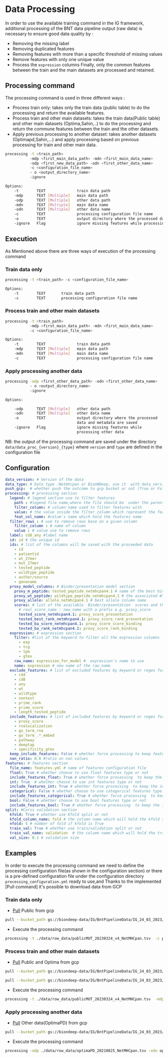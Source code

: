 # Data Processing
In order to use the available training command in the IG framework, additional processing of the BNT data pipeline output (raw data) is necessary to ensure good data quality by :
- Removing the missing label
- Removing duplicated features
- Removing features with more than a specific threshold of missing values
- Remove features with only one unique value
- Process the `expression` columns
 Finally, only the common features between the train and the main datasets are processed and retained.

## Processing command

 The processing command is used in three different ways :

 - Process train only: takes only the train data (public table) to do the processing and  return  the available features.
 - Process train and other main datasets: takes the train data(Public table) and other main datasets  (Optima,Sahin,..) to do the processing and return the commune features between the train and the other datasets.
 - Apply previous processing  to another dataset: takes another datasets (Optimapd,Sahin,...) and apply processing based on previous  processing for train and other main data.
```bash
processing -t <train_path>
           -mdp <first_main_data_path> -mdn <first_main_data_name>
           -odp <first_new_data_path> -odn <first_other_data_name>
           -c <configuration_file_name>
           - o <output_directory_name>
           -ignore
```
```bash
Options:
    -t        TEXT              train data path
    -mdp      TEXT [Multiple]   main data path
    -odp      TEXT [Multiple]   other data path
    -mdn      TEXT [Multiple]   main data name
    -odn      TEXT [Multiple]   other data name
    -c        TEXT              processing configuration file name
    -o        TEXT              output directory where the processed data and metadata are saved
    -ignore   Flag              ignore missing features while processing other data
```
## Execution

 As Mentioned above there are three ways of execution of the processing command
### Train data only
 ```bash
processing -t <train_path> -c <configuration_file_name>
```
```bash
Options:
    -t        TEXT       train data path
    -c        TEXT       processing configuration file name

```
### Process train and other main datasets
```bash
processing -t <train_path>
           -mdp <first_main_data_path> -mdn <first_main_data_name>
           -c <configuration_file_name>
```
```bash
Options:
    -t        TEXT              train data path
    -mdp      TEXT [Multiple]   main data path
    -mdn      TEXT [Multiple]   main data name
    -c        TEXT              processing configuration file name
```
### Apply  processing another data
```bash
processing -odp <first_other_data_path> -odn <first_other_data_name>
           - o <output_directory_name>
           -ignore
```
```bash
Options:

    -odp      TEXT [Multiple]   other data path
    -odn      TEXT [Multiple]   other data name
    -o        TEXT              output directory where the processed
                                data and metadata are saved
    -ignore   Flag              ignore missing features while
                                processing other data
```
NB: the output of the processing command are saved under the directory `data/data_proc_{version}_{type}` where `version`  and `type` are defined in the configuration file
## Configuration
```yml
data_version: # Version of the data
data_type: # Data type :Netmhcpan or BionNDeep, use it  with data_version to create the output directory name "data_proc_{data_version}_{data_type}
push_gcp:  # whether push the outcome to gcp bucket or not (True or False)
processing: # processing section
  legend: # legend section use to filter features
    path : #legend file name,where the file should be  under the parent directory of the train data
    filter_column: # column'name used to filter features with
    value: # the value inside the filter_column which represent the feature to take
    feat_col_name: #colum's name which hold the features name
  filter_rows : # use to remove rows base on a given column
    filter_column : # name of column
    value : # value use to remove rows
  label: cd8_any #label name
  id: id # the unique id
  ids: # list of the columns will be saved with the proceeded data
    - id
    - patientid
    - wt_27mer
    - mut_27mer
    - tested_peptide
    - wildtype_peptide
    - author/source
    - genename
  proxy_model_columns: # Binder/presentation model section
    proxy_m_peptide: tested_peptide_netmhcpan4.1 # name of the best binder mutated peptide column
    proxy_wt_peptide: wildtype_peptide_netmhcpan4.1 # the associated WT peptide for the best binder mutated peptide column
    proxy_allele: allele_netmhcpan4.1 # best allele column name
    scores: # list of the available  Binder/presentation  scores and the associated new name
      # real_score_name : new_name with a prefix e.g. proxy_score
      tested_score_netmhcpan4.1: proxy_score_presentation
      tested_best_rank_netmhcpan4.1: proxy_score_rank_presentation
      tested_ba_score_netmhcpan4.1: proxy_score_score_binding
      tested_ba_rank_netmhcpan4.1: proxy_score_rank_binding
  expression: # expression section
    filter: #list of the keyword to filter all the expression columns
      - exp
      - tcg
      - tpm
      - gtex
    raw_name: expression_for_model #  expression's name to use
    name: expression # new name of the raw_name
  exclude_features: # list of excluded features by keyword or regex format
    - cd4
    - cd8
    - any
    - wt
    - wildtype
    - nontest
    - prime_rank
    - prime_score
    - length_tested_peptide
  include_features: # list of included features by keyword or regex format
    - proxy_score
    - rnalocalization
    - go_term_rna
    - go_term_.*_embed
    - pathway
    - deeptap
    - specificity_gtex
  keep_include_features: False # whether force processing to keep features from include list in case they will be  removed during processing
  nan_ratio: 0.6 #ratio on nan values
features: # features section
  file_name: features.yml # name of features configuration file
  float: True # whether choose to use float features type or not
  include_features_float: True # whether force processing  to keep the intercession between float type and include features in case of float = False
  int: True  # whether choose to use int features type or not
  include_features_int: True # whether force processing  to keep the intercession between int type and include features in case of int = False
  categorical: False # whether choose to use categorical features type or not
  include_features_categorical: True # whether force processing  to keep the intercession between categorical type and include features in case of categorical = False
  bool: False # whether choose to use bool features type or not
  include_features_bool: True # whether force processing  to keep the intercession between bool type and include features in case of bool = False
split: #Corss validation section
  kfold: True # whether use Kfold split or not
  kfold_column_name: fold # the column name which will hold the kfold splits if kfold is True
  nfold: 5 # number of fold if kfold is True
  train_val: True # whether use train/validation split or not
  train_val_name: validation  # the column name which will hold the train/validation split if train_val is True
  val_size: 0.1 # validation size
```
## Examples

In order to execute the processing command we need to define the processing configuration file(as shown in the configuration section) or there is a pre-defined configuration file under the configuration directory `processing_configuration.yml` ready to use,and Thanks to the implemented [Pull command]  it's possible to download data from GCP

### Train data only
* [Pull]((https://instadeep.gitlab.io/bioai-group/biondeep-structure/ig/push_pull/#the-pull-command)) Public from gcp
```bash
pull --bucket_path gs://biondeep-data/IG/BntPipelineData/IG_24_03_2023/Processing/raw_data/NetMHCpan/publicMUT_20230324_v4_NetMHCpan.tsv --local_path data/row_data
```
* Execute the processing command
```bash
processing -t ./data/row_data/publicMUT_20230324_v4_NetMHCpan.tsv  -c processing_configuration.yml
```

### Process train and other main datasets
* [Pull]((https://instadeep.gitlab.io/bioai-group/biondeep-structure/ig/push_pull/#the-pull-command)) Public and Optima from gcp
```bash
pull --bucket_path gs://biondeep-data/IG/BntPipelineData/IG_24_03_2023/Processing/raw_data/NetMHCpan/publicMUT_20230324_v4_NetMHCpan.tsv --local_path data/row_data
```
```bash
pull --bucket_path gs://biondeep-data/IG/BntPipelineData/IG_24_03_2023/Processing/raw_data/NetMHCpan/optima_20210831_NetMHCpan.tsv --local_path data/row_data
```
* Execute the processing command
```bash
processing -t ./data/row_data/publicMUT_20230324_v4_NetMHCpan.tsv  -mdp ./data/row_data/optima_20210831_NetMHCpan.tsv -mdn optima  -c processing_configuration.yml
```
### Apply  processing another data
* [Pull]((https://instadeep.gitlab.io/bioai-group/biondeep-structure/ig/push_pull/#the-pull-command)) Other data(OptimaPD) from gcp
```bash
pull --bucket_path gs://biondeep-data/IG/BntPipelineData/IG_24_03_2023/Processing/raw_data/NetMHCpan/optimaPD_20210825_NetMHCpan.tsv --local_path data/row_data
```
* Execute the processing command
```bash
processing -odp ./data/row_data/optimaPD_20210825_NetMHCpan.tsv -odn optimaPD -o proc_data_IG_16_11_2022_Netmhcpan
```

